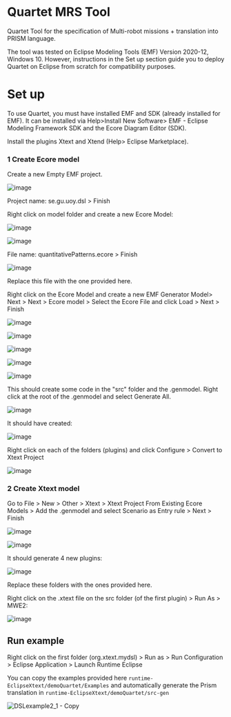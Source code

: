 # Quartet MRS Tool
Quartet Tool for the specification of Multi-robot missions + translation into PRISM language.

The tool was tested on Eclipse Modeling Tools (EMF) Version 2020-12, Windows 10. However, instructions in the Set up section guide you to deploy Quartet on Eclipse from scratch for compatibility purposes.


# Set up

To use Quartet, you must have installed EMF and SDK (already installed for EMF). It can be installed via Help>Install New Software> EMF - Eclipse Modeling Framework SDK and the Ecore Diagram Editor (SDK).

Install the plugins Xtext and Xtend (Help> Eclipse Marketplace).


### 1 Create Ecore model

Create a new Empty EMF project.

![image](https://user-images.githubusercontent.com/63869574/157302815-76010dfd-5cc3-4748-8a54-599e32c91b28.png)

Project name: se.gu.uoy.dsl > Finish

Right click on model folder and create a new Ecore Model:

![image](https://user-images.githubusercontent.com/63869574/157302954-64ee4b16-b2e1-4cc2-ad83-f8cd034a3cb5.png)

![image](https://user-images.githubusercontent.com/63869574/157302995-35c49c86-dd84-427c-b213-3ef4b93f1a59.png)

File name: quantitativePatterns.ecore > Finish

![image](https://user-images.githubusercontent.com/63869574/157303148-d87b5443-1f5c-48d6-a9f7-ca6b67a7c945.png)

Replace this file with the one provided here.

Right click on the Ecore Model and create a new EMF Generator Model> Next > Next > Ecore model > Select the Ecore File and click Load > Next > Finish

![image](https://user-images.githubusercontent.com/63869574/157303557-c53455a1-9242-43f8-93ce-e0fbebc55e20.png)

![image](https://user-images.githubusercontent.com/63869574/157303582-9bec7d30-45da-4cf8-b034-066927108cd8.png)

![image](https://user-images.githubusercontent.com/63869574/157303629-c46f8f66-a32a-4e94-a911-956a7dfb0e36.png)

![image](https://user-images.githubusercontent.com/63869574/157303651-3ffd446b-2b8b-4c2a-9bae-269c15bfb300.png)

![image](https://user-images.githubusercontent.com/63869574/157303676-8369f471-cfd5-418e-ad95-660df05fdb02.png)

This should create some code in the "src" folder and the .genmodel. Right click at the root of the .genmodel and select Generate All.

![image](https://user-images.githubusercontent.com/63869574/157303738-2fc08257-0cf5-47e5-870c-a1571508725b.png)

It should have created:

![image](https://user-images.githubusercontent.com/63869574/157303770-a5cae357-5b30-4dd0-9d98-a9c67297117c.png)

Right click on each of the folders (plugins) and click Configure > Convert to Xtext Project

![image](https://user-images.githubusercontent.com/63869574/157303845-8cd6cb9f-80db-42c2-ad7e-1d932fd38e97.png)

### 2 Create Xtext model

Go to File > New > Other > Xtext > Xtext Project From Existing Ecore Models > Add the .genmodel and select Scenario as Entry rule > Next > Finish

![image](https://user-images.githubusercontent.com/63869574/157304022-08fef1ad-3a43-4f4f-aabd-13ee6c6224ef.png)

![image](https://user-images.githubusercontent.com/63869574/157304032-fcd42080-685c-489b-b156-6d6c54905a31.png)

It should generate 4 new plugins:

![image](https://user-images.githubusercontent.com/63869574/157304117-8c0b7fd3-b38c-4126-b9e8-8cc52e0ddc05.png)

Replace these folders with the ones provided here.

Right click on the .xtext file on the src folder (of the first plugin) > Run As > MWE2:

![image](https://user-images.githubusercontent.com/63869574/157304320-169262e6-d270-4230-89b5-a93961967b0c.png)


## Run example

Right click on the first folder (org.xtext.mydsl) > Run as > Run Configuration > Eclipse Application > Launch Runtime Eclipse

You can copy the examples provided here ```runtime-EclipseXtext/demoQuartet/Examples``` and automatically generate the Prism translation in ```runtime-EclipseXtext/demoQuartet/src-gen```

![DSLexample2_1 - Copy](https://user-images.githubusercontent.com/63869574/157305096-d1fc0e81-980a-4367-8a9a-a9f01a689621.JPG)
